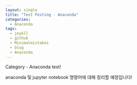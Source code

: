 ```yaml
---
layout: single
title: "Test Posting - Anaconda"
categories:
  - Anaconda
tags:
  - jeykll
  - github
  - Minimalmistakes
  - blog
  - Anaconda
---
```


Category - Anaconda test!

anaconda 및 jupyter notebook 명령어에 대해 정리할 예정입니다!
